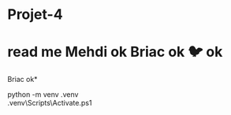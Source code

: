 # Projet-4
read me
Mehdi ok
Briac ok
🐦 ok
=======
Briac ok*

 python -m venv .venv                                                                                                         
 .venv\Scripts\Activate.ps1    
